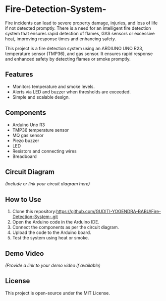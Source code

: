 # Fire-Detection-System-
Fire incidents can lead to severe property damage, injuries, and loss of life if not detected promptly. There is a need for an intelligent fire detection system that ensures rapid detection of flames, GAS sensors or excessive heat, improving response times and enhancing safety. 

This project is a fire detection system using an ARDIUNO UNO R23, temperature sensor (TMP36), and gas sensor. It ensures rapid response and enhanced safety by detecting flames or smoke promptly.

## Features
- Monitors temperature and smoke levels.
- Alerts via LED and buzzer when thresholds are exceeded.
- Simple and scalable design.

## Components
- Arduino Uno R3
- TMP36 temperature sensor
- MQ gas sensor
- Piezo buzzer
- LED
- Resistors and connecting wires
- Breadboard

## Circuit Diagram
*(Include or link your circuit diagram here)*

## How to Use
1. Clone this repository:https://github.com/GUDITI-YOGENDRA-BABU/Fire-Detection-System-.git
2. Open the Arduino code in the Arduino IDE.
3. Connect the components as per the circuit diagram.
4. Upload the code to the Arduino board.
5. Test the system using heat or smoke.

## Demo Video
*(Provide a link to your demo video if available)*

## License
This project is open-source under the MIT License.



